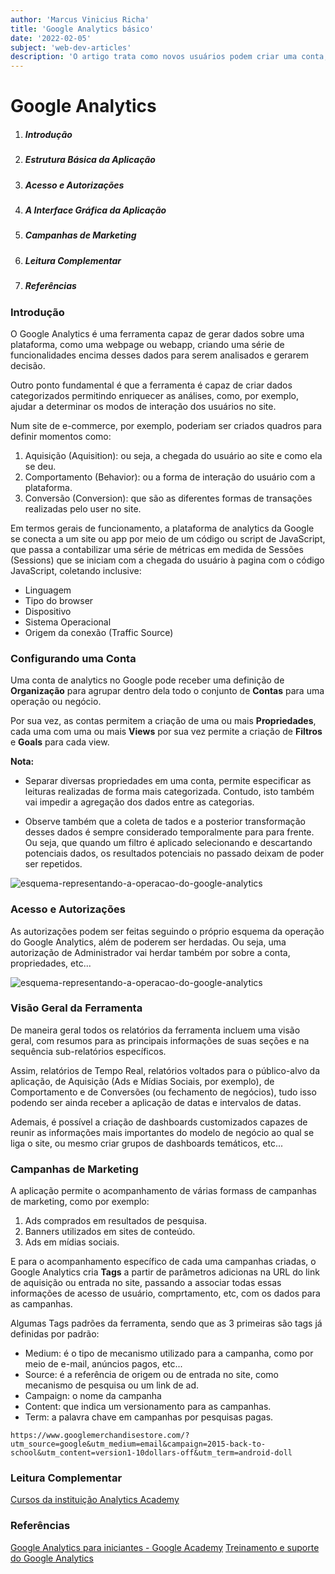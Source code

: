 ```yaml
---
author: 'Marcus Vinicius Richa'
title: 'Google Analytics básico'
date: '2022-02-05'
subject: 'web-dev-articles'
description: 'O artigo trata como novos usuários podem criar uma conta, implementar um código de acompanhamento e configurar filtros de dados. Navegar na interface e nos relatórios e configurar painéis e atalhos. O curso também ensina a analisar relatórios básicos.'
---
```


# Google Analytics

1. ##### Introdução
2. ##### Estrutura Básica da Aplicação
3. ##### Acesso e Autorizações
4. ##### A Interface Gráfica da Aplicação
5. ##### Campanhas de Marketing
6. ##### Leitura Complementar
7. ##### Referências

### Introdução

O Google Analytics é uma ferramenta capaz de gerar dados sobre uma plataforma, como uma webpage ou webapp, criando uma série de funcionalidades encima desses dados para serem analisados e gerarem decisão.

Outro ponto fundamental é que a ferramenta é capaz de criar dados categorizados permitindo enriquecer as análises, como, por exemplo, ajudar a determinar os modos de interação dos usuários no site.

Num site de e-commerce, por exemplo, poderiam ser criados quadros para definir momentos como:

1. Aquisição (Aquisition): ou seja, a chegada do usuário ao site e como ela se deu.   
2. Comportamento (Behavior): ou a forma de interação do usuário com a plataforma.
3. Conversão (Conversion): que são as diferentes formas de transações realizadas pelo user no site.


Em termos gerais de funcionamento, a plataforma de analytics da Google se conecta a um site ou app por meio de um código ou script de JavaScript, que passa a contabilizar uma série de métricas em medida de Sessões (Sessions) que se iniciam com a chegada do usuário à pagina com o código JavaScript, coletando inclusive:

- Linguagem
- Tipo do browser
- Dispositivo
- Sistema Operacional
- Origem da conexão (Traffic Source)

### Configurando uma Conta


Uma conta de analytics no Google pode receber uma definição de **Organização** para agrupar dentro dela todo o conjunto de **Contas** para uma operação ou negócio.

Por sua vez, as contas permitem a criação de uma ou mais **Propriedades**, cada uma com uma ou mais **Views** por sua vez permite a criação de **Filtros** e **Goals** para cada view.



**Nota:** 

- Separar diversas propriedades em uma conta, permite especificar as leituras realizadas de forma mais categorizada. Contudo, isto também vai impedir a agregação dos dados entre as categorias.

- Observe também que a coleta de tados e a posterior transformação desses dados é sempre considerado temporalmente para para frente. Ou seja, que quando um filtro é aplicado selecionando e descartando potenciais dados, os resultados potenciais no passado deixam de poder ser repetidos. 


![esquema-representando-a-operacao-do-google-analytics](/images/articles/web-development/google-analytics-basico-esquema-representando-a-operacao-do-google-analytics.png)



### Acesso e Autorizações


As autorizações podem ser feitas seguindo o próprio esquema da operação do Google Analytics, além de poderem ser herdadas. Ou seja, uma autorização de Administrador vai herdar também por sobre a conta, propriedades, etc...


![esquema-representando-a-operacao-do-google-analytics](/images/articles/web-development/google-analytics-basico-esquema-de-autorizacao-dentro-do-google-analytics.png)



### Visão Geral da Ferramenta


De maneira geral todos os relatórios da ferramenta incluem uma visão geral, com resumos para as principais informações de suas seções e na sequência sub-relatórios específicos.   

Assim, relatórios de Tempo Real, relatórios voltados para o público-alvo da aplicação, de Aquisição (Ads e Mídias Sociais, por exemplo), de Comportamento e de Conversões (ou fechamento de negócios), tudo isso podendo ser ainda receber a aplicação de datas e intervalos de datas.

Ademais, é possível a criação de dashboards customizados capazes de reunir as informações mais importantes do modelo de negócio ao qual se liga o site, ou mesmo criar grupos de dashboards temáticos, etc...


### Campanhas de Marketing


A aplicação permite o acompanhamento de várias formass de campanhas de marketing, como por exemplo:

1. Ads comprados em resultados de pesquisa.
2. Banners utilizados em sites de conteúdo.
3. Ads em mídias sociais.


E para o acompanhamento específico de cada uma campanhas criadas, o Google Analytics cria **Tags** a partir de parâmetros adicionas na URL do link de aquisição ou entrada no site, passando a associar todas essas informações de acesso de usuário, comprtamento, etc, com os dados para as campanhas.


Algumas Tags padrões da ferramenta, sendo que as 3 primeiras são tags já definidas por padrão:

- Medium: é o tipo de mecanismo utilizado para a campanha, como por meio de e-mail, anúncios pagos, etc...
- Source: é a referência de origem ou de entrada no site, como mecanismo de pesquisa ou um link de ad.
- Campaign: o nome da campanha
- Content: que indica um versionamento para as campanhas.
- Term: a palavra chave em campanhas por pesquisas pagas.
  	 
```
https://www.googlemerchandisestore.com/?utm_source=google&utm_medium=email&campaign=2015-back-to-school&utm_content=version1-10dollars-off&utm_term=android-doll
```



### Leitura Complementar

[Cursos da instituição Analytics Academy](https://analytics.google.com/analytics/academy/)



### Referências

[ Google Analytics para iniciantes - Google Academy](https://analytics.google.com/analytics/academy/course/6)
[Treinamento e suporte do Google Analytics](https://support.google.com/analytics/answer/4553001?hl=pt-BR)

